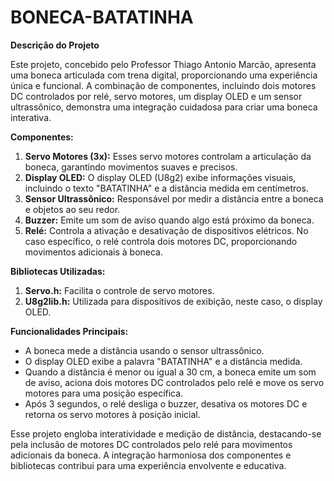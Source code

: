 # BONECA-BATATINHA
**Descrição do Projeto**

Este projeto, concebido pelo Professor Thiago Antonio Marcão, apresenta uma boneca articulada com trena digital, proporcionando uma experiência única e funcional. A combinação de componentes, incluindo dois motores DC controlados por relé, servo motores, um display OLED e um sensor ultrassônico, demonstra uma integração cuidadosa para criar uma boneca interativa.

**Componentes:**
1. **Servo Motores (3x):** Esses servo motores controlam a articulação da boneca, garantindo movimentos suaves e precisos.
2. **Display OLED:** O display OLED (U8g2) exibe informações visuais, incluindo o texto "BATATINHA" e a distância medida em centímetros.
3. **Sensor Ultrassônico:** Responsável por medir a distância entre a boneca e objetos ao seu redor.
4. **Buzzer:** Emite um som de aviso quando algo está próximo da boneca.
5. **Relé:** Controla a ativação e desativação de dispositivos elétricos. No caso específico, o relé controla dois motores DC, proporcionando movimentos adicionais à boneca.

**Bibliotecas Utilizadas:**
1. **Servo.h:** Facilita o controle de servo motores.
2. **U8g2lib.h:** Utilizada para dispositivos de exibição, neste caso, o display OLED.

**Funcionalidades Principais:**
- A boneca mede a distância usando o sensor ultrassônico.
- O display OLED exibe a palavra "BATATINHA" e a distância medida.
- Quando a distância é menor ou igual a 30 cm, a boneca emite um som de aviso, aciona dois motores DC controlados pelo relé e move os servo motores para uma posição específica.
- Após 3 segundos, o relé desliga o buzzer, desativa os motores DC e retorna os servo motores à posição inicial.

Esse projeto engloba interatividade e medição de distância, destacando-se pela inclusão de motores DC controlados pelo relé para movimentos adicionais da boneca. A integração harmoniosa dos componentes e bibliotecas contribui para uma experiência envolvente e educativa.
